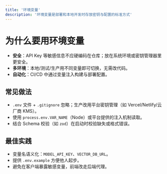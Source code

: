 ```yaml
---
title: '环境变量'
description: '环境变量是部署和本地开发时存放密钥与配置的标准方式'
---
```


# 为什么要用环境变量

- **安全**：API Key 等敏感信息不应硬编码在仓库；放在系统环境或密钥管理器里更安全。
- **多环境**：本地/测试/生产用不同变量即可切换，无需改代码。
- **自动化**：CI/CD 中通过变量注入构建与部署配置。

## 常见做法

- `.env` 文件 + `.gitignore` 忽略；生产改用平台密钥管理（如 Vercel/Netlify/云厂商 KMS）。
- 使用 `process.env.VAR_NAME`（Node）或平台提供的注入机制读取。
- 结合 Schema 校验（如 `zod`）在启动时校验缺失或格式错误。

## 最佳实践

- 变量名语义化：`MODEL_API_KEY`、`VECTOR_DB_URL`。
- 提供 `.env.example` 方便他人起步。
- 避免在客户端暴露敏感变量，前端改走后端代理。
